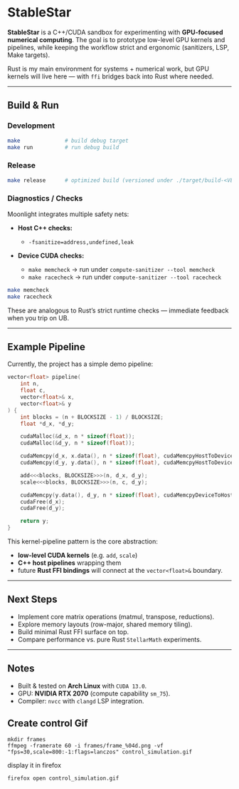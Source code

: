 # StableStar

**StableStar** is a C++/CUDA sandbox for experimenting with **GPU-focused numerical computing**.
The goal is to prototype low-level GPU kernels and pipelines, while keeping the workflow strict and ergonomic (sanitizers, LSP, Make targets).

Rust is my main environment for systems + numerical work, but GPU kernels will live here — with `ffi` bridges back into Rust where needed.

---

## Build & Run

### Development

```bash
make              # build debug target
make run          # run debug build
```

### Release

```bash
make release      # optimized build (versioned under ./target/build-<VERSION>/)
```

### Diagnostics / Checks

Moonlight integrates multiple safety nets:

* **Host C++ checks:**

  * `-fsanitize=address,undefined,leak`
* **Device CUDA checks:**

  * `make memcheck` → run under `compute-sanitizer --tool memcheck`
  * `make racecheck` → run under `compute-sanitizer --tool racecheck`

```bash
make memcheck
make racecheck
```

These are analogous to Rust’s strict runtime checks — immediate feedback when you trip on UB.

---

## Example Pipeline

Currently, the project has a simple demo pipeline:

```cpp
vector<float> pipeline(
    int n,
    float c,
    vector<float>& x,
    vector<float>& y
) {
    int blocks = (n + BLOCKSIZE - 1) / BLOCKSIZE;
    float *d_x, *d_y;

    cudaMalloc(&d_x, n * sizeof(float));
    cudaMalloc(&d_y, n * sizeof(float));

    cudaMemcpy(d_x, x.data(), n * sizeof(float), cudaMemcpyHostToDevice);
    cudaMemcpy(d_y, y.data(), n * sizeof(float), cudaMemcpyHostToDevice);

    add<<<blocks, BLOCKSIZE>>>(n, d_x, d_y);
    scale<<<blocks, BLOCKSIZE>>>(n, c, d_y);

    cudaMemcpy(y.data(), d_y, n * sizeof(float), cudaMemcpyDeviceToHost);
    cudaFree(d_x);
    cudaFree(d_y);

    return y;
}
```

This kernel-pipeline pattern is the core abstraction:

* **low-level CUDA kernels** (e.g. `add`, `scale`)
* **C++ host pipelines** wrapping them
* future **Rust FFI bindings** will connect at the `vector<float>&` boundary.

---

## Next Steps

* Implement core matrix operations (matmul, transpose, reductions).
* Explore memory layouts (row-major, shared memory tiling).
* Build minimal Rust FFI surface on top.
* Compare performance vs. pure Rust `StellarMath` experiments.

---

## Notes

* Built & tested on **Arch Linux** with `CUDA 13.0`.
* GPU: **NVIDIA RTX 2070** (compute capability `sm_75`).
* Compiler: `nvcc` with `clangd` LSP integration.

## Create control Gif

```shell
mkdir frames
ffmpeg -framerate 60 -i frames/frame_%04d.png -vf "fps=30,scale=800:-1:flags=lanczos" control_simulation.gif
```
display it in firefox
```shell
firefox open control_simulation.gif
```
